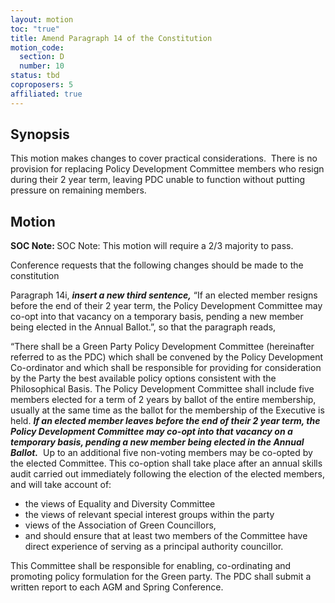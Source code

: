 ```yaml
---
layout: motion
toc: "true"
title: Amend Paragraph 14 of the Constitution
motion_code:
  section: D
  number: 10
status: tbd
coproposers: 5
affiliated: true
---
```

## Synopsis

This motion makes changes to cover practical considerations.  There is no provision for replacing Policy Development Committee members who resign during their 2 year term, leaving PDC unable to function without putting pressure on remaining members.

## Motion

<p class="alert d-inline-block alert-primary"><strong>SOC Note: </strong> SOC Note: This motion will require a 2/3 majority to pass. </p>

Conference requests that the following changes should be made to the constitution

Paragraph 14i, ***insert a new third sentence,*** “If an elected member resigns before the end of their 2 year term, the Policy Development Committee may co-opt into that vacancy on a temporary basis, pending a new member being elected in the Annual Ballot.”, so that the paragraph reads,

“There shall be a Green Party Policy Development Committee (hereinafter referred to as the PDC) which shall be convened by the Policy Development Co-ordinator and which shall be responsible for providing for consideration by the Party the best available policy options consistent with the Philosophical Basis. The Policy Development Committee shall include five members elected for a term of 2 years by ballot of the entire membership, usually at the same time as the ballot for the membership of the Executive is held. ***If an elected member leaves before the end of their 2 year term, the Policy Development Committee may co-opt into that vacancy on a temporary basis, pending a new member being elected in the Annual Ballot.***  Up to an additional five non-voting members may be co-opted by the elected Committee. This co-option shall take place after an annual skills audit carried out immediately following the election of the elected members, and will take account of:

* the views of Equality and Diversity Committee
* the views of relevant special interest groups within the party
* views of the Association of Green Councillors,
* and should ensure that at least two members of the Committee have direct experience of serving as a principal authority councillor.

This Committee shall be responsible for enabling, co-ordinating and promoting policy formulation for the Green party. The PDC shall submit a written report to each AGM and Spring Conference.